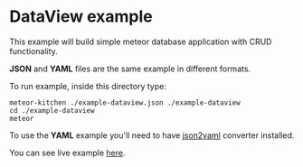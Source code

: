 DataView example
================

This example will build simple meteor database application with CRUD functionality.

**JSON** and **YAML** files are the same example in different formats.

To run example, inside this directory type:

```
meteor-kitchen ./example-dataview.json ./example-dataview
cd ./example-dataview
meteor
```

To use the **YAML** example you'll need to have <a href="https://www.npmjs.com/package/json2yaml" target="_blank">json2yaml</a> converter installed.

You can see live example <a href="http://generator-dataview.meteor.com" target="_blank">here</a>.
